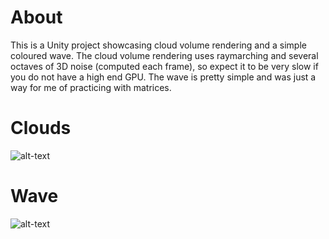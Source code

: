 # About
This is a Unity project showcasing cloud volume rendering and a simple coloured wave.
The cloud volume rendering uses raymarching and several octaves of 3D noise (computed each frame), so expect it to be very slow if you do not have a high end GPU.
The wave is pretty simple and was just a way for me of practicing with matrices.

# Clouds
![alt-text](./GithubImgs/TeaserGifClouds.gif)

# Wave
![alt-text](./GithubImgs/TeaserGifWave.gif)
